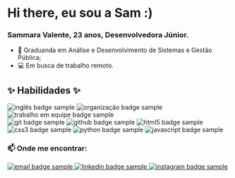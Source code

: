 # Hi there, eu sou a Sam :)
### Sammara Valente, 23 anos, Desenvolvedora Júnior.

- 📓 Graduanda em Análise e Desenvolvimento de Sistemas e Gestão Pública;
- 💻 Em busca de trabalho remoto.

## ✨ Habilidades ✨
<!-- Badges Habilidades-->
<div>
  <img src="https://img.shields.io/badge/Inglês%20Avançado-434d58?&style=for-the-badge" alt="inglês badge sample"/>
  <img src="https://img.shields.io/badge/Organização-CAAF5B?&style=for-the-badge" alt="organização badge sample"/>
  <img src="https://img.shields.io/badge/Trabalho%20em%20Equipe-c33670?&style=for-the-badge" alt="trabalho em equipe badge sample"/> <br>
  <img src="https://img.shields.io/badge/Git-F05032?&style=for-the-badge" alt="git badge sample"/>
  <img src="https://img.shields.io/badge/GitHub-181717?&style=for-the-badge" alt="github badge sample"/>
  <img src="https://img.shields.io/badge/HTML5-E34F26?&style=for-the-badge" alt="html5 badge sample"/>
  <img src="https://img.shields.io/badge/CSS3-1572B6?&style=for-the-badge" alt="css3 badge sample"/>
  <img src="https://img.shields.io/badge/Python-3776AB?&style=for-the-badge" alt="python badge sample"/>
  <img src="https://img.shields.io/badge/JavaScript-F7DF1E?&style=for-the-badge" alt="javascript badge sample"/>
</div>

<!-- Badges redes sociais -->
### 📫 Onde me encontrar:
<a href="mailto:sammaravs@outlook.com">
  <img src="https://img.shields.io/badge/email-0078D4?logo=microsoftoutlook&logoColor=white&style=for-the-badge" alt="email badge sample"/>  
</a>

<a href="https://www.linkedin.com/in/sammaravs/">
    <img src="https://img.shields.io/badge/linkedin-%230077B5.svg?&style=for-the-badge&logo=linkedin&logoColor=white" alt="linkedin badge sample"/>
  </a>

<a href="https://www.instagram.com/samsvalente/">
    <img src="https://img.shields.io/badge/instagram-E4405F?logo=instagram&logoColor=white&style=for-the-badge" alt="instagram badge sample"/>
  </a>


<!-- Cards Git stats [PAROU DE FUNCIONAR]
<a href="https://github.com/sammaravalente/">
  <img height=150 align="center" src="https://github-readme-stats.vercel.app/api?username=sammaravalente&show_icons=true&theme=bear&icon_color=purple&hide=stars"/>
</a>

<a href="https://github.com/sammaravalente">
  <img height=150 align="center" src="https://github-readme-stats.vercel.app/api/top-langs/?username=sammaravalente&layout=compact&show_icons=true&theme=bear&icon_color=purple" />
</a>
-->
